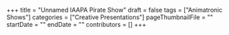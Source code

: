 +++
title = "Unnamed IAAPA Pirate Show"
draft = false
tags = ["Animatronic Shows"]
categories = ["Creative Presentations"]
pageThumbnailFile = ""
startDate = ""
endDate = ""
contributors = []
+++
